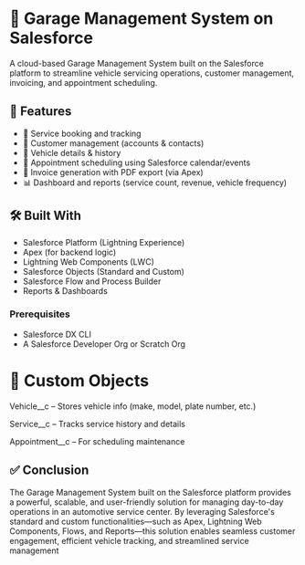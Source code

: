 # 🚗 Garage Management System on Salesforce

A cloud-based Garage Management System built on the Salesforce platform to streamline vehicle servicing operations, customer management, invoicing, and appointment scheduling.

## 📌 Features

- 🔧 Service booking and tracking
- 👤 Customer management (accounts & contacts)
- 🚗 Vehicle details & history
- 📅 Appointment scheduling using Salesforce calendar/events
- 📄 Invoice generation with PDF export (via Apex)
- 📊 Dashboard and reports (service count, revenue, vehicle frequency)

## 🛠️ Built With

- Salesforce Platform (Lightning Experience)
- Apex (for backend logic)
- Lightning Web Components (LWC)
- Salesforce Objects (Standard and Custom)
- Salesforce Flow and Process Builder
- Reports & Dashboards

### Prerequisites

- Salesforce DX CLI
- A Salesforce Developer Org or Scratch Org
# 📄 Custom Objects
Vehicle__c – Stores vehicle info (make, model, plate number, etc.)

Service__c – Tracks service history and details

Appointment__c – For scheduling maintenance
## ✅ Conclusion
The Garage Management System built on the Salesforce platform provides a powerful, scalable, and user-friendly solution for managing day-to-day operations in an automotive service center. By leveraging Salesforce's standard and custom functionalities—such as Apex, Lightning Web Components, Flows, and Reports—this solution enables seamless customer engagement, efficient vehicle tracking, and streamlined service management
